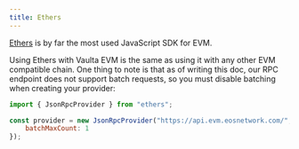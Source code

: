 ```yaml
---
title: Ethers
---
```




[Ethers](https://github.com/ethers-io/ethers.js) is by far the most used JavaScript SDK for EVM.

Using Ethers with Vaulta EVM is the same as using it with any other EVM compatible chain.
One thing to note is that as of writing this doc, our RPC endpoint does not support batch requests, so you must disable
batching when creating your provider:

```javascript
import { JsonRpcProvider } from "ethers";

const provider = new JsonRpcProvider("https://api.evm.eosnetwork.com/", undefined, {
    batchMaxCount: 1
});
```
